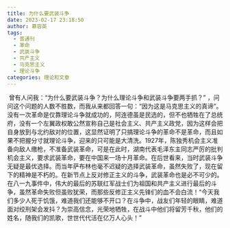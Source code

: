 ```yaml
---
title: 为什么要武装斗争
date: 2023-02-17 23:18:50
author: 慕容英
tags:
  - 普通刊
  - 革命
  - 武装斗争
  - 共产主义
  - 马克思主义
  - 理论斗争
categories: 理论和文章
---
```


​	曾有人问我：“为什么要武装斗争？为什么理论斗争和武装斗争要两手抓？” ，问问这个问题的人数不胜数，而我从来都回答一句：“因为这是马克思主义的真谛”。
​	没有一次革命是仅靠理论斗争就成功的，阿连德虽是民选的，但不也牺牲在了总统府，没有一个左翼政权敢公然宣称自己是社会主义、共产主义政党，因为这样会把自身放到与北约敌对的位置，这显然证明了只搞理论斗争的革命不是革命，而且如果不把握分寸就理论斗争，迎来的只可能是大清洗。
​	1927年，陈独秀机会主义准备向敌人缴枪，不准备武装革命，可是在此时，湖南代表毛泽东主同志严厉的批判机会主义，要求武装革命，要在中国来一场十月革命。在后世看来，当时武装斗争无疑是最优选择。
​	而当年萨布林也毫不迟疑的选择武装革命，虽然失败了，现在留下的精神是不朽的。在新节点上反对修正主义的斗争，武装革命也是必不可少的。在八一九事件中，伟大的最后的苏联红军战士们为祖国和共产主义进行最后的斗争，虽然革命失败但虽败犹荣，而那些反修正主义先锋们的血不会白流！
​	“今天我们多少人死于饥饿，难道我们还能够不开口？在斗争中，战友们年轻的眼睛，难道面对绞刑架会发抖？为崇高信念，光荣地牺牲，在战斗中他们将留芳千秋，他们的姓名，随我们的凯歌，世世代代活在亿万人心头！”